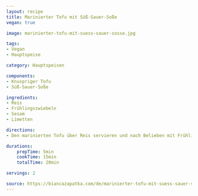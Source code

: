 ```yaml
---
layout: recipe
title: Marinierter Tofu mit Süß-Sauer-Soße
vegan: true

image: marinierter-tofu-mit-suess-sauer-sosse.jpg

tags:
- Vegan
- Hauptspeise

category: Hauptspeisen

components:
- Knuspriger Tofu
- Süß-Sauer-Soße

ingredients:
- Reis
- Frühlingszwiebeln
- Sesam
- Limetten

directions:
- Den marinierten Tofu über Reis servieren und nach Belieben mit Frühlingszwiebeln und etwas Sesam garnieren. Mit einem Spritzer frischen Limettensaft abrunden und sofort genießen!

durations:
    prepTime: 5min
    cookTime: 15min
    totalTime: 20min

servings: 2

source: https://biancazapatka.com/de/marinierter-tofu-mit-suess-sauer-sosse/#wprm-recipe-container-28994
---
```

